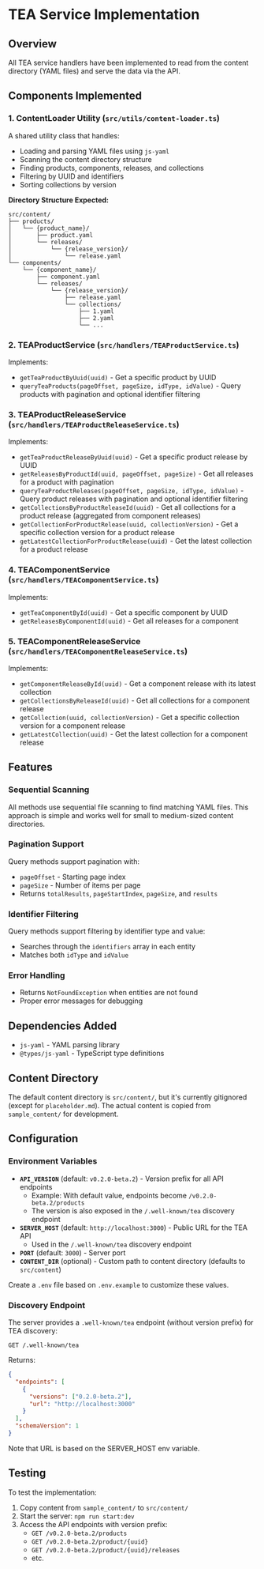 # TEA Service Implementation

## Overview
All TEA service handlers have been implemented to read from the content directory (YAML files) and serve the data via the API.

## Components Implemented

### 1. ContentLoader Utility (`src/utils/content-loader.ts`)
A shared utility class that handles:
- Loading and parsing YAML files using `js-yaml`
- Scanning the content directory structure
- Finding products, components, releases, and collections
- Filtering by UUID and identifiers
- Sorting collections by version

**Directory Structure Expected:**
```
src/content/
├── products/
│   └── {product_name}/
│       ├── product.yaml
│       └── releases/
│           └── {release_version}/
│               └── release.yaml
└── components/
    └── {component_name}/
        ├── component.yaml
        └── releases/
            └── {release_version}/
                ├── release.yaml
                └── collections/
                    ├── 1.yaml
                    ├── 2.yaml
                    └── ...
```

### 2. TEAProductService (`src/handlers/TEAProductService.ts`)
Implements:
- `getTeaProductByUuid(uuid)` - Get a specific product by UUID
- `queryTeaProducts(pageOffset, pageSize, idType, idValue)` - Query products with pagination and optional identifier filtering

### 3. TEAProductReleaseService (`src/handlers/TEAProductReleaseService.ts`)
Implements:
- `getTeaProductReleaseByUuid(uuid)` - Get a specific product release by UUID
- `getReleasesByProductId(uuid, pageOffset, pageSize)` - Get all releases for a product with pagination
- `queryTeaProductReleases(pageOffset, pageSize, idType, idValue)` - Query product releases with pagination and optional identifier filtering
- `getCollectionsByProductReleaseId(uuid)` - Get all collections for a product release (aggregated from component releases)
- `getCollectionForProductRelease(uuid, collectionVersion)` - Get a specific collection version for a product release
- `getLatestCollectionForProductRelease(uuid)` - Get the latest collection for a product release

### 4. TEAComponentService (`src/handlers/TEAComponentService.ts`)
Implements:
- `getTeaComponentById(uuid)` - Get a specific component by UUID
- `getReleasesByComponentId(uuid)` - Get all releases for a component

### 5. TEAComponentReleaseService (`src/handlers/TEAComponentReleaseService.ts`)
Implements:
- `getComponentReleaseById(uuid)` - Get a component release with its latest collection
- `getCollectionsByReleaseId(uuid)` - Get all collections for a component release
- `getCollection(uuid, collectionVersion)` - Get a specific collection version for a component release
- `getLatestCollection(uuid)` - Get the latest collection for a component release

## Features

### Sequential Scanning
All methods use sequential file scanning to find matching YAML files. This approach is simple and works well for small to medium-sized content directories.

### Pagination Support
Query methods support pagination with:
- `pageOffset` - Starting page index
- `pageSize` - Number of items per page
- Returns `totalResults`, `pageStartIndex`, `pageSize`, and `results`

### Identifier Filtering
Query methods support filtering by identifier type and value:
- Searches through the `identifiers` array in each entity
- Matches both `idType` and `idValue`

### Error Handling
- Returns `NotFoundException` when entities are not found
- Proper error messages for debugging

## Dependencies Added
- `js-yaml` - YAML parsing library
- `@types/js-yaml` - TypeScript type definitions

## Content Directory
The default content directory is `src/content/`, but it's currently gitignored (except for `placeholder.md`). The actual content is copied from `sample_content/` for development.

## Configuration

### Environment Variables

- **`API_VERSION`** (default: `v0.2.0-beta.2`) - Version prefix for all API endpoints
  - Example: With default value, endpoints become `/v0.2.0-beta.2/products`
  - The version is also exposed in the `/.well-known/tea` discovery endpoint
- **`SERVER_HOST`** (default: `http://localhost:3000`) - Public URL for the TEA API
  - Used in the `/.well-known/tea` discovery endpoint
- **`PORT`** (default: `3000`) - Server port
- **`CONTENT_DIR`** (optional) - Custom path to content directory (defaults to `src/content`)

Create a `.env` file based on `.env.example` to customize these values.

### Discovery Endpoint

The server provides a `.well-known/tea` endpoint (without version prefix) for TEA discovery:

```
GET /.well-known/tea
```

Returns:
```json
{
  "endpoints": [
    {
      "versions": ["0.2.0-beta.2"],
      "url": "http://localhost:3000"
    }
  ],
  "schemaVersion": 1
}
```

Note that URL is based on the SERVER_HOST env variable.

## Testing
To test the implementation:
1. Copy content from `sample_content/` to `src/content/`
2. Start the server: `npm run start:dev`
3. Access the API endpoints with version prefix:
   - `GET /v0.2.0-beta.2/products`
   - `GET /v0.2.0-beta.2/product/{uuid}`
   - `GET /v0.2.0-beta.2/product/{uuid}/releases`
   - etc.
